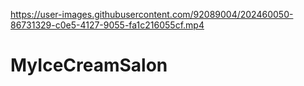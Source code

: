 



https://user-images.githubusercontent.com/92089004/202460050-86731329-c0e5-4127-9055-fa1c216055cf.mp4



# MyIceCreamSalon
